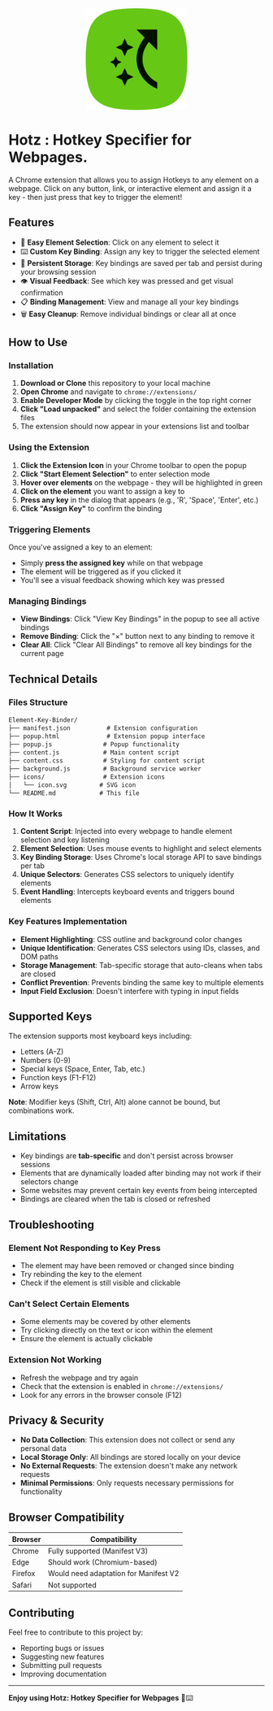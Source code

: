 <div align="center">
    <img src="icons/icon-512.png" alt="Hotz" width="200" height="200">
</div>


# Hotz : Hotkey Specifier for Webpages.

A Chrome extension that allows you to assign Hotkeys  to any element on a webpage. Click on any button, link, or interactive element and assign it a key - then just press that key to trigger the element!

## Features

- 🎯 **Easy Element Selection**: Click on any element to select it
- ⌨️ **Custom Key Binding**: Assign any key to trigger the selected element
- 💾 **Persistent Storage**: Key bindings are saved per tab and persist during your browsing session
- 👁️ **Visual Feedback**: See which key was pressed and get visual confirmation
- 📋 **Binding Management**: View and manage all your key bindings
- 🗑️ **Easy Cleanup**: Remove individual bindings or clear all at once

## How to Use

### Installation

1. **Download or Clone** this repository to your local machine
2. **Open Chrome** and navigate to `chrome://extensions/`  
3. **Enable Developer Mode** by clicking the toggle in the top right corner
4. **Click "Load unpacked"** and select the folder containing the extension files
5. The extension should now appear in your extensions list and toolbar

### Using the Extension

1. **Click the Extension Icon** in your Chrome toolbar to open the popup
2. **Click "Start Element Selection"** to enter selection mode
3. **Hover over elements** on the webpage - they will be highlighted in green
4. **Click on the element** you want to assign a key to
5. **Press any key** in the dialog that appears (e.g., 'R', 'Space', 'Enter', etc.)
6. **Click "Assign Key"** to confirm the binding

### Triggering Elements

Once you've assigned a key to an element:
- Simply **press the assigned key** while on that webpage
- The element will be triggered as if you clicked it
- You'll see a visual feedback showing which key was pressed

### Managing Bindings

- **View Bindings**: Click "View Key Bindings" in the popup to see all active bindings
- **Remove Binding**: Click the "×" button next to any binding to remove it
- **Clear All**: Click "Clear All Bindings" to remove all key bindings for the current page

## Technical Details

### Files Structure

```
Element-Key-Binder/
├── manifest.json          # Extension configuration
├── popup.html             # Extension popup interface
├── popup.js              # Popup functionality
├── content.js            # Main content script
├── content.css           # Styling for content script
├── background.js         # Background service worker
├── icons/                # Extension icons
│   └── icon.svg         # SVG icon
└── README.md            # This file
```

### How It Works

1. **Content Script**: Injected into every webpage to handle element selection and key listening
2. **Element Selection**: Uses mouse events to highlight and select elements
3. **Key Binding Storage**: Uses Chrome's local storage API to save bindings per tab
4. **Unique Selectors**: Generates CSS selectors to uniquely identify elements
5. **Event Handling**: Intercepts keyboard events and triggers bound elements

### Key Features Implementation

- **Element Highlighting**: CSS outline and background color changes
- **Unique Identification**: Generates CSS selectors using IDs, classes, and DOM paths
- **Storage Management**: Tab-specific storage that auto-cleans when tabs are closed
- **Conflict Prevention**: Prevents binding the same key to multiple elements
- **Input Field Exclusion**: Doesn't interfere with typing in input fields

## Supported Keys

The extension supports most keyboard keys including:
- Letters (A-Z)
- Numbers (0-9)
- Special keys (Space, Enter, Tab, etc.)
- Function keys (F1-F12)
- Arrow keys

**Note**: Modifier keys (Shift, Ctrl, Alt) alone cannot be bound, but combinations work.

## Limitations

- Key bindings are **tab-specific** and don't persist across browser sessions
- Elements that are dynamically loaded after binding may not work if their selectors change
- Some websites may prevent certain key events from being intercepted
- Bindings are cleared when the tab is closed or refreshed

## Troubleshooting

### Element Not Responding to Key Press
- The element may have been removed or changed since binding
- Try rebinding the key to the element
- Check if the element is still visible and clickable

### Can't Select Certain Elements
- Some elements may be covered by other elements
- Try clicking directly on the text or icon within the element
- Ensure the element is actually clickable

### Extension Not Working
- Refresh the webpage and try again
- Check that the extension is enabled in `chrome://extensions/`
- Look for any errors in the browser console (F12)

## Privacy & Security

- **No Data Collection**: This extension does not collect or send any personal data
- **Local Storage Only**: All bindings are stored locally on your device
- **No External Requests**: The extension doesn't make any network requests
- **Minimal Permissions**: Only requests necessary permissions for functionality

## Browser Compatibility

| Browser | Compatibility |
|---------|---------------|
| Chrome | Fully supported (Manifest V3) |
| Edge | Should work (Chromium-based) |
| Firefox | Would need adaptation for Manifest V2 |
| Safari | Not supported |

## Contributing

Feel free to contribute to this project by:
- Reporting bugs or issues
- Suggesting new features
- Submitting pull requests
- Improving documentation


---

**Enjoy using Hotz: Hotkey Specifier for Webpages** 🎯⌨️
